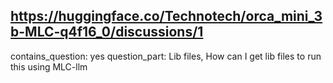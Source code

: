 ## https://huggingface.co/Technotech/orca_mini_3b-MLC-q4f16_0/discussions/1

contains_question: yes
question_part: Lib files, How can I get lib files to run this using MLC-llm